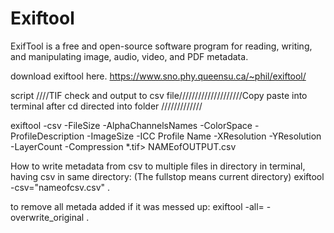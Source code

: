 # Exiftool
ExifTool is a free and open-source software program for reading, writing, and manipulating image, audio, video, and PDF metadata.

download exiftool here.
https://www.sno.phy.queensu.ca/~phil/exiftool/

script
////TIF check and output to csv file////////////////////Copy paste into terminal after cd directed into folder
/////////////


exiftool -csv -FileSize -AlphaChannelsNames -ColorSpace -ProfileDescription -ImageSize -ICC Profile Name  -XResolution -YResolution -LayerCount -Compression *.tif> NAMEofOUTPUT.csv


How to write metadata from csv to multiple files in directory in terminal, having csv in same directory: (The fullstop means current directory)
exiftool -csv="nameofcsv.csv" .

to remove all metada added if it was messed up:
exiftool -all= -overwrite_original .
